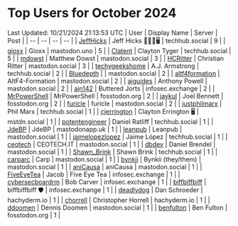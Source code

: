 # Top Users for October 2024
Last Updated: 10/21/2024 21:13:53 UTC
| User | Display Name | Server | Post |
| -- | -- | -- | -- |
| [JeffHicks](https://techhub.social/@JeffHicks) | Jeff Hicks 🐶🎼🍷🖥️ | techhub.social | 9 |
| [gioxx](https://mastodon.uno/@gioxx) | Gioxx | mastodon.uno | 5 |
| [Clatent](https://techhub.social/@Clatent) | Clayton Tyger | techhub.social | 5 |
| [mdowst](https://mastodon.social/@mdowst) | Matthew Dowst | mastodon.social | 3 |
| [HCRitter](https://mastodon.social/@HCRitter) | Christian Ritter | mastodon.social | 3 |
| [techygeekshome](https://techhub.social/@techygeekshome) | A.J. Armstrong | techhub.social | 2 |
| [Bluedepth](https://mastodon.social/@Bluedepth) |  | mastodon.social | 2 |
| [altf4formation](https://mastodon.social/@altf4formation) | AltF4-Formation | mastodon.social | 2 |
| [ajguides](https://mastodon.social/@ajguides) | Anthony Powell | mastodon.social | 2 |
| [ajn142](https://infosec.exchange/@ajn142) | Buttered Jorts | infosec.exchange | 2 |
| [MrPowerShell](https://fosstodon.org/@MrPowerShell) | MrPowerShell | fosstodon.org | 2 |
| [jaykul](https://fosstodon.org/@jaykul) | Joel Bennett | fosstodon.org | 2 |
| [furicle](https://mastodon.social/@furicle) | furicle | mastodon.social | 2 |
| [justphilmarx](https://techhub.social/@justphilmarx) | Phil Marx | techhub.social | 1 |
| [cjerrington](https://mstdn.social/@cjerrington) | Clayton Errington 🖥️ | mstdn.social | 1 |
| [potentengineer](https://techhub.social/@potentengineer) | Daniel Ratliff | techhub.social | 1 |
| [JdeBP](https://mastodonapp.uk/@JdeBP) | JdeBP | mastodonapp.uk | 1 |
| [leanpub](https://mastodon.social/@leanpub) | Leanpub | mastodon.social | 1 |
| [jaimelopezlopez](https://techhub.social/@jaimelopezlopez) | Jaime López | techhub.social | 1 |
| [ceotech](https://mastodon.social/@ceotech) | CEOTECH.IT | mastodon.social | 1 |
| [dbdev](https://mastodon.social/@dbdev) | Daniel Brendel | mastodon.social | 1 |
| [Shawn_Brink](https://techhub.social/@Shawn_Brink) | Shawn Brink | techhub.social | 1 |
| [carparc](https://mastodon.social/@carparc) | Carp | mastodon.social | 1 |
| [bynkii](https://mastodon.social/@bynkii) | Bynkii (they/them) | mastodon.social | 1 |
| [aniCausa](https://mastodon.social/@aniCausa) | aniCausa | mastodon.social | 1 |
| [FiveEyeTea](https://infosec.exchange/@FiveEyeTea) | Jacob | Five Eye Tea | infosec.exchange | 1 |
| [cybersecboardrm](https://infosec.exchange/@cybersecboardrm) | Bob Carver | infosec.exchange | 1 |
| [biffbiffbiff](https://infosec.exchange/@biffbiffbiff) | biffbiffbiff 🛡️ | infosec.exchange | 1 |
| [deadlydog](https://hachyderm.io/@deadlydog) | Dan Schroeder | hachyderm.io | 1 |
| [chorrell](https://hachyderm.io/@chorrell) | Christopher Horrell | hachyderm.io | 1 |
| [ddoomen](https://mastodon.social/@ddoomen) | Dennis Doomen | mastodon.social | 1 |
| [benfulton](https://fosstodon.org/@benfulton) | Ben Fulton | fosstodon.org | 1 |
